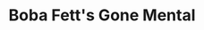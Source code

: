 ---
mission_id: bgm
editorsChoice:
title: "Boba Fett's Gone Mental"
authors: 
    - "Matthew Horrocks"
date: 
filename: "bgm.zip"
description: "You have been sent on a dangerous mission to kill Boba Fett. The name is the only information they have about him."
levelReplaced:	SECBASE
difficulty: no
bm:	no
fme: no
wax: no
three_do: no
voc: no
gmd: no
vue: no
lfd: no
base: "New level from scratch" 
editors: "WEDIT 3.20"

---